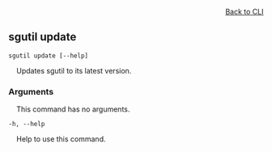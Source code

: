 <div id="readme" class="Box-body readme blob js-code-block-container">
<article class="markdown-body entry-content p-3 p-md-6" itemprop="text">
<p align="right">
<a href="https://github.com/fpgasystems/sgrt/blob/main/cli/manual.md#cli">Back to CLI</a>
</p>

## sgutil update

<code>sgutil update [--help]</code>
<p>
  &nbsp; &nbsp; Updates sgutil to its latest version.
</p>

### Arguments
<p>
  &nbsp; &nbsp; This command has no arguments.
</p>

<code>-h, --help</code>
<p>
  &nbsp; &nbsp; Help to use this command.
</p>